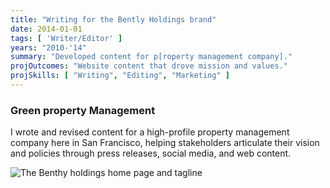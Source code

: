 ```yaml
---
title: "Writing for the Bently Holdings brand"
date: 2014-01-01
tags: [ 'Writer/Editor' ]
years: "2010-'14"
summary: "Developed content for p[roperty management company]."
projOutcomes: "Website content that drove mission and values."
projSkills: [ "Writing", "Editing", "Marketing" ]
---
```


### Green property Management 

I wrote and revised content for a high-profile property management company here in San Francisco, helping stakeholders articulate their vision and policies through press releases, social media, and web content. 

![The Benthy holdings home page and tagline](/bently-holdings.jpg)